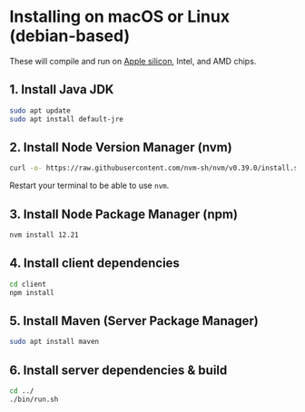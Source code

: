 # Installing on macOS or Linux (debian-based)
These will compile and run on [Apple silicon](https://en.wikipedia.org/wiki/Apple_silicon), Intel, and AMD chips.

## 1. Install Java JDK
```sh
sudo apt update
sudo apt install default-jre
```
## 2. Install Node Version Manager (nvm)
```sh
curl -o- https://raw.githubusercontent.com/nvm-sh/nvm/v0.39.0/install.sh | bash
```
Restart your terminal to be able to use `nvm`.
## 3. Install Node Package Manager (npm)
```sh
nvm install 12.21
```
## 4. Install client dependencies
```sh
cd client
npm install
```
## 5. Install Maven (Server Package Manager)
```sh
sudo apt install maven
```
## 6. Install server dependencies & build
```sh
cd ../
./bin/run.sh
```
